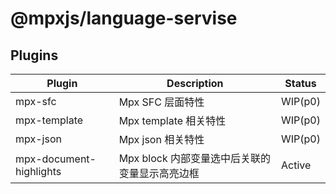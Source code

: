 # @mpxjs/language-servise

## Plugins

| Plugin | Description | Status |
|--------|-------------|--------|
| mpx-sfc | Mpx SFC 层面特性 | WIP(p0) |
| mpx-template | Mpx template 相关特性 | WIP(p0) |
| mpx-json | Mpx json 相关特性 | WIP(p0) |
| mpx-document-highlights | Mpx block 内部变量选中后关联的变量显示高亮边框 | Active |